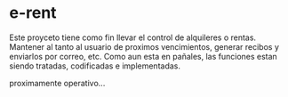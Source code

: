 # e-rent

Este proyceto tiene como fin llevar el control de alquileres o rentas. Mantener al tanto al usuario de proximos vencimientos, generar recibos y enviarlos por correo, etc.
Como aun esta en pañales, las funciones estan siendo tratadas, codificadas e implementadas.

proximamente operativo...
